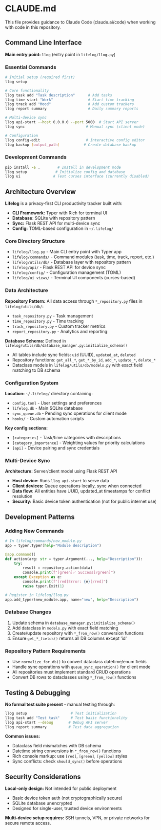 # CLAUDE.md

This file provides guidance to Claude Code (claude.ai/code) when working with code in this repository.

## Command Line Interface

**Main entry point:** `llog` (entry point in `lifelog/llog.py`)

### Essential Commands

```bash
# Initial setup (required first)
llog setup

# Core functionality
llog task add "Task description"      # Add tasks
llog time start "Work"                # Start time tracking
llog track add "Mood"                 # Add custom trackers
llog report summary                   # Daily summary reports

# Multi-device sync
llog api-start --host 0.0.0.0 --port 5000  # Start API server
llog sync                            # Manual sync (client mode)

# Configuration
llog config-edit                     # Interactive config editor
llog backup [output_path]           # Create database backup
```

### Development Commands

```bash
pip install -e .        # Install in development mode
llog setup             # Initialize config and database
llog ui               # Test curses interface (currently disabled)
```

## Architecture Overview

**Lifelog** is a privacy-first CLI productivity tracker built with:

- **CLI Framework:** Typer with Rich for terminal UI
- **Database:** SQLite with repository pattern
- **Sync:** Flask REST API for multi-device sync
- **Config:** TOML-based configuration in `~/.lifelog/`

### Core Directory Structure

- `lifelog/llog.py` - Main CLI entry point with Typer app
- `lifelog/commands/` - Command modules (task, time, track, report, etc.)
- `lifelog/utils/db/` - Database layer with repository pattern
- `lifelog/api/` - Flask REST API for device sync
- `lifelog/config/` - Configuration management (TOML)
- `lifelog/ui_views/` - Terminal UI components (curses-based)

### Data Architecture

**Repository Pattern:** All data access through `*_repository.py` files in `lifelog/utils/db/`:

- `task_repository.py` - Task management
- `time_repository.py` - Time tracking
- `track_repository.py` - Custom tracker metrics
- `report_repository.py` - Analytics and reporting

**Database Schema:** Defined in `lifelog/utils/db/database_manager.py:initialize_schema()`

- All tables include sync fields: `uid` (UUID), `updated_at`, `deleted`
- Repository functions: `get_all_*`, `get_*_by_id`, `add_*`, `update_*`, `delete_*`
- Dataclass models in `lifelog/utils/db/models.py` with exact field matching to DB schema

### Configuration System

**Location:** `~/.lifelog/` directory containing:

- `config.toml` - User settings and preferences
- `lifelog.db` - Main SQLite database
- `sync_queue.db` - Pending sync operations for client mode
- `hooks/` - Custom automation scripts

**Key config sections:**

- `[categories]` - Task/time categories with descriptions
- `[category_importance]` - Weighting values for priority calculations
- `[api]` - Device pairing and sync credentials

### Multi-Device Sync

**Architecture:** Server/client model using Flask REST API

- **Host device:** Runs `llog api-start` to serve data
- **Client devices:** Queue operations locally, sync when connected
- **Data flow:** All entities have UUID, updated_at timestamps for conflict resolution
- **Security:** Basic device token authentication (not for public internet use)

## Development Patterns

### Adding New Commands

```python
# In lifelog/commands/new_module.py
app = typer.Typer(help="Module description")

@app.command()
def action(arg: str = typer.Argument(..., help="Description")):
    try:
        result = repository.action(data)
        console.print(f"[green]✅ Success[/green]")
    except Exception as e:
        console.print(f"[red]Error: {e}[/red]")
        raise typer.Exit(1)

# Register in lifelog/llog.py
app.add_typer(new_module.app, name="new", help="Description")
```

### Database Changes

1. Update schema in `database_manager.py:initialize_schema()`
2. Add dataclass in `models.py` with exact field matching
3. Create/update repository with `*_from_row()` conversion functions
4. Ensure `get_*_fields()` returns all DB columns except 'id'

### Repository Pattern Requirements

- Use `normalize_for_db()` to convert dataclass datetime/enum fields
- Handle sync operations with `queue_sync_operation()` for client mode
- All repositories must implement standard CRUD operations
- Convert DB rows to dataclasses using `*_from_row()` functions

## Testing & Debugging

**No formal test suite present** - manual testing through:

```bash
llog setup                    # Test initialization
llog task add "Test task"     # Test basic functionality
llog api-start --debug       # Debug API server
llog report summary          # Test data aggregation
```

**Common issues:**

- Dataclass field mismatches with DB schema
- Datetime string conversions in `*_from_row()` functions
- Rich console markup: use `[red]`, `[green]`, `[yellow]` styles
- Sync conflicts: check `should_sync()` before operations

## Security Considerations

**Local-only design:** Not intended for public deployment

- Basic device token auth (not cryptographically secure)
- SQLite database unencrypted
- Designed for single-user, trusted device environments

**Multi-device setup requires:** SSH tunnels, VPN, or private networks for secure remote access.
